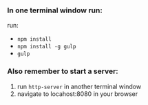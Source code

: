 ### In one terminal window run:

run:
* `npm install`
* `npm install -g gulp`
* `gulp`

### Also remember to start a server:

1. run `http-server` in another terminal window
2. navigate to locahost:8080 in your browser
